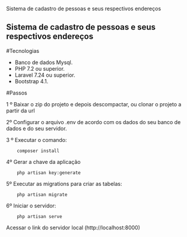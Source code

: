 Sistema de cadastro de pessoas e seus respectivos endereços

Sistema de cadastro de pessoas e seus respectivos endereços
---
#Tecnologias
 * Banco de dados Mysql.
 * PHP 7.2 ou superior.
 * Laravel 7.24 ou superior.
 * Bootstrap 4.1.
 
#Passos

1 º Baixar o zip do projeto e depois descompactar, ou clonar o projeto a partir da url

2º Configurar o arquivo .env de acordo com os dados do seu banco de dados e do seu servidor.

3 º Executar o comando:
~~~composer
	composer install
~~~

4º Gerar a chave da aplicação
~~~text
	php artisan key:generate
~~~

5º Executar as migrations para criar as tabelas:
~~~text
	php artisan migrate
~~~

6º Iniciar o servidor:
~~~text
	php artisan serve 
~~~

Acessar o link do servidor local (http://localhost:8000) 
